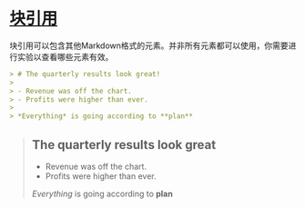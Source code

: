# [块引用](https://daringfireball.net/projects/markdown/syntax#blockquote)

块引用可以包含其他Markdown格式的元素。并非所有元素都可以使用，你需要进行实验以查看哪些元素有效。

``` markdown
> # The quarterly results look great!
>
> - Revenue was off the chart.
> - Profits were higher than ever.
>
> *Everything* is going according to **plan**
```

> ## The quarterly results look great
>
> - Revenue was off the chart.
> - Profits were higher than ever.
>
> *Everything* is going according to **plan**
